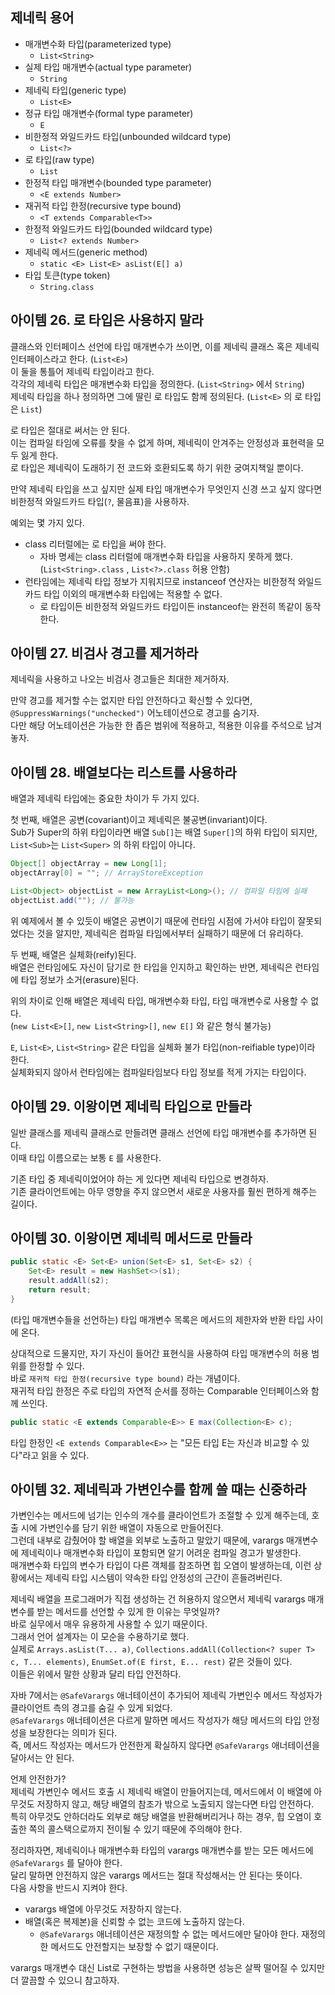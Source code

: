 ## 제네릭 용어

- 매개변수화 타입(parameterized type)
    - `List<String>`
- 실제 타입 매개변수(actual type parameter)
    - `String`
- 제네릭 타입(generic type)
    - `List<E>`
- 정규 타입 매개변수(formal type parameter)
    - `E`
- 비한정적 와일드카드 타입(unbounded wildcard type)
    - `List<?>`
- 로 타입(raw type)
    - `List`
- 한정적 타입 매개변수(bounded type parameter)
    - `<E extends Number>`
- 재귀적 타입 한정(recursive type bound)
    - `<T extends Comparable<T>>`
- 한정적 와일드카드 타입(bounded wildcard type)
    - `List<? extends Number>`
- 제네릭 메서드(generic method)
    - `static <E> List<E> asList(E[] a)`
- 타입 토큰(type token)
    - `String.class`

## 아이템 26. 로 타입은 사용하지 말라

클래스와 인터페이스 선언에 타입 매개변수가 쓰이면, 이를 제네릭 클래스 혹은 제네릭 인터페이스라고 한다. (`List<E>`)  
이 둘을 통틀어 제네릭 타입이라고 한다.  
각각의 제네릭 타입은 매개변수화 타입을 정의한다. (`List<String>` 에서 `String`)  
제네릭 타입을 하나 정의하면 그에 딸린 로 타입도 함께 정의된다. (`List<E>` 의 로 타입은 `List`)  

로 타입은 절대로 써서는 안 된다.  
이는 컴파일 타임에 오류를 찾을 수 없게 하며, 제네릭이 안겨주는 안정성과 표현력을 모두 잃게 한다.  
로 타입은 제네릭이 도래하기 전 코드와 호환되도록 하기 위한 궁여지책일 뿐이다.  

만약 제네릭 타입을 쓰고 싶지만 실제 타입 매개변수가 무엇인지 신경 쓰고 싶지 않다면 비한정적 와일드카드 타입(`?`, 물음표)을 사용하자.  

예외는 몇 가지 있다.  

- class 리터럴에는 로 타입을 써야 한다.
    - 자바 명세는 class 리터럴에 매개변수화 타입을 사용하지 못하게 했다. (`List<String>.class` , `List<?>.class` 허용 안함)
- 런타임에는 제네릭 타입 정보가 지워지므로 instanceof 연산자는 비한정적 와일드카드 타입 이외의 매개변수화 타입에는 적용할 수 없다.
    - 로 타입이든 비한정적 와일드카드 타입이든 instanceof는 완전히 똑같이 동작한다.

## 아이템 27. 비검사 경고를 제거하라

제네릭을 사용하고 나오는 비검사 경고들은 최대한 제거하자.  

만약 경고를 제거할 수는 없지만 타입 안전하다고 확신할 수 있다면, `@SuppressWarnings("unchecked")` 어노테이션으로 경고를 숨기자.  
다만 해당 어노테이션은 가능한 한 좁은 범위에 적용하고, 적용한 이유를 주석으로 남겨놓자.  

## 아이템 28. 배열보다는 리스트를 사용하라

배열과 제네릭 타입에는 중요한 차이가 두 가지 있다.  

첫 번째, 배열은 공변(covariant)이고 제네릭은 불공변(invariant)이다.  
Sub가 Super의 하위 타입이라면 배열 `Sub[]`는 배열 `Super[]`의 하위 타입이 되지만, `List<Sub>`는 `List<Super>` 의 하위 타입이 아니다.  

```java
Object[] objectArray = new Long[1];
objectArray[0] = ""; // ArrayStoreException

List<Object> objectList = new ArrayList<Long>(); // 컴파일 타임에 실패
objectList.add(""); // 불가능
```

위 예제에서 볼 수 있듯이 배열은 공변이기 때문에 런타임 시점에 가서야 타입이 잘못되었다는 것을 알지만, 제네릭은 컴파일 타임에서부터 실패하기 때문에 더 유리하다.  

두 번째, 배열은 실체화(reify)된다.  
배열은 런타임에도 자신이 담기로 한 타입을 인지하고 확인하는 반면, 제네릭은 런타임에 타입 정보가 소거(erasure)된다.  

위의 차이로 인해 배열은 제네릭 타입, 매개변수화 타입, 타입 매개변수로 사용할 수 없다.  
(`new List<E>[]`, `new List<String>[]`, `new E[]` 와 같은 형식 불가능)  

`E`, `List<E>`, `List<String>` 같은 타입을 실체화 불가 타입(non-reifiable type)이라 한다.  
실체화되지 않아서 런타임에는 컴파일타임보다 타입 정보를 적게 가지는 타입이다.  

## 아이템 29. 이왕이면 제네릭 타입으로 만들라

일반 클래스를 제네릭 클래스로 만들려면 클래스 선언에 타입 매개변수를 추가하면 된다.  
이때 타입 이름으로는 보통 `E` 를 사용한다.  

기존 타입 중 제네릭이었어야 하는 게 있다면 제네릭 타입으로 변경하자.  
기존 클라이언트에는 아무 영향을 주지 않으면서 새로운 사용자를 훨씬 편하게 해주는 길이다.  

## 아이템 30. 이왕이면 제네릭 메서드로 만들라

```java
public static <E> Set<E> union(Set<E> s1, Set<E> s2) {
    Set<E> result = new HashSet<>(s1);
    result.addAll(s2);
    return result;
}
```

(타입 매개변수들을 선언하는) 타입 매개변수 목록은 메서드의 제한자와 반환 타입 사이에 온다.  

상대적으로 드물지만, 자기 자신이 들어간 표현식을 사용하여 타입 매개변수의 허용 범위를 한정할 수 있다.  
바로 `재귀적 타입 한정(recursive type bound)` 라는 개념이다.  
재귀적 타입 한정은 주로 타입의 자연적 순서를 정하는 Comparable 인터페이스와 함께 쓰인다.  

```java
public static <E extends Comparable<E>> E max(Collection<E> c);
```

타입 한정인 `<E extends Comparable<E>>` 는 "모든 타입 E는 자신과 비교할 수 있다"라고 읽을 수 있다.  

## 아이템 32. 제네릭과 가변인수를 함께 쓸 때는 신중하라

가변인수는 메서드에 넘기는 인수의 개수를 클라이언트가 조절할 수 있게 해주는데, 호출 시에 가변인수를 담기 위한 배열이 자동으로 만들어진다.  
그런데 내부로 감췄어야 할 배열을 외부로 노출하고 말았기 때문에, varargs 매개변수에 제네릭이나 매개변수화 타입이 포함되면 알기 어려운 컴파일 경고가 발생한다.  
매개변수화 타입의 변수가 타입이 다른 객체를 참조하면 힙 오염이 발생하는데, 이런 상황에서는 제네릭 타입 시스템이 약속한 타입 안정성의 근간이 흔들려버린다.  

제네릭 배열을 프로그래머가 직접 생성하는 건 허용하지 않으면서 제네릭 varargs 매개변수를 받는 메서드를 선언할 수 있게 한 이유는 무엇일까?  
바로 실무에서 매우 유용하게 사용할 수 있기 때문이다.  
그래서 언어 설계자는 이 모순을 수용하기로 했다.  
실제로 `Arrays.asList(T... a)`, `Collections.addAll(Collection<? super T> c, T... elements)`, `EnumSet.of(E first, E... rest)` 같은 것들이 있다.  
이들은 위에서 말한 상황과 달리 타입 안전하다.  

자바 7에서는 `@SafeVarargs` 애너테이션이 추가되어 제네릭 가변인수 메서드 작성자가 클라이언트 측의 경고를 숨길 수 있게 되었다.  
`@SafeVarargs` 애너테이션은 다르게 말하면 메서드 작성자가 해당 메서드의 타입 안정성을 보장한다는 의미가 된다.  
즉, 메서드 작성자는 메서드가 안전한게 확실하지 않다면 `@SafeVarargs` 애너테이션을 달아서는 안 된다.  

언제 안전한가?  
제네릭 가변인수 메서드 호출 시 제네릭 배열이 만들어지는데, 메서드에서 이 배열에 아무것도 저장하지 않고, 해당 배열의 참조가 밖으로 노출되지 않는다면 타입 안전하다.  
특히 아무것도 안하더라도 외부로 해당 배열을 반환해버리거나 하는 경우, 힙 오염이 호출한 쪽의 콜스택으로까지 전이될 수 있기 때문에 주의해야 한다.  

정리하자면, 제네릭이나 매개변수화 타입의 varargs 매개변수를 받는 모든 메서드에 `@SafeVarargs` 를 달아야 한다.  
달리 말하면 안전하지 않은 varargs 메서드는 절대 작성해서는 안 된다는 뜻이다.  
다음 사항을 반드시 지켜야 한다.  

- varargs 배열에 아무것도 저장하지 않는다.
- 배열(혹은 복제본)을 신뢰할 수 없는 코드에 노출하지 않는다.
    - `@SafeVarargs` 애너테이션은 재정의할 수 없는 메서드에만 달아야 한다. 재정의한 메서드도 안전할지는 보장할 수 없기 때문이다.

varargs 매개변수 대신 List로 구현하는 방법을 사용하면 성능은 살짝 떨어질 수 있지만 더 깔끔할 수 있으니 참고하자.
